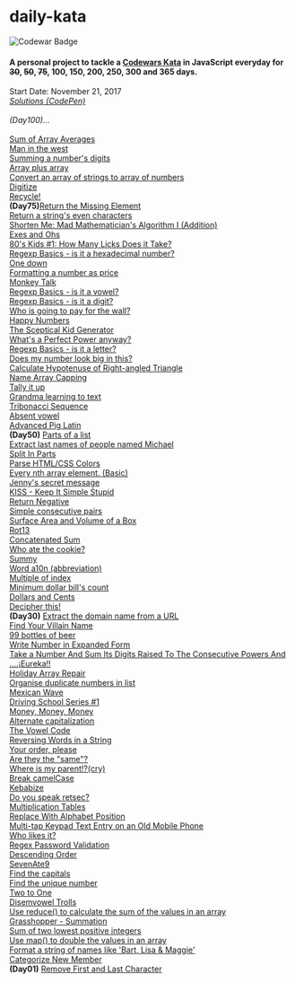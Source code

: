 # daily-kata
![Codewar Badge](https://www.codewars.com/users/tinuola/badges/large)</br>
#### A personal project to tackle a [Codewars Kata](https://www.codewars.com/) in JavaScript everyday for ~~30~~, ~~50~~, ~~75~~, 100, 150, 200, 250, 300 and 365 days.

Start Date: November 21, 2017</br>
_[Solutions (CodePen)](https://codepen.io/collection/XMJOMV/)_
<br>
<br>
*(Day100)...*
<br>
<br>
[Sum of Array Averages](https://www.codewars.com/kata/56d5166ec87df55dbe000063)
<br>
[Man in the west](https://www.codewars.com/kata/59bd5dc270a3b7350c00008b)
<br>
[Summing a number's digits](https://www.codewars.com/kata/52f3149496de55aded000410)
<br>
[Array plus array](https://www.codewars.com/kata/5a2be17aee1aaefe2a000151)
<br>
[Convert an array of strings to array of numbers](https://www.codewars.com/kata/5783d8f3202c0e486c001d23)
<br>
[Digitize](https://www.codewars.com/kata/5417423f9e2e6c2f040002ae)
<br>
[Recycle!](https://www.codewars.com/kata/59fb783bab11f89202001083)
<br>
**(Day75)**[Return the Missing Element](https://www.codewars.com/kata/5299413901337c637e000004)
<br>
[Return a string's even characters](https://www.codewars.com/kata/566044325f8fddc1c000002c)
<br>
[Shorten Me: Mad Mathematician's Algorithm I (Addition)](https://www.codewars.com/kata/5a6855c2e6be38cdbf000026)
<br>
[Exes and Ohs](https://www.codewars.com/kata/55908aad6620c066bc00002a)
<br>
[80's Kids #1: How Many Licks Does it Take?](https://www.codewars.com/kata/566091b73e119a073100003a)
<br>
[Regexp Basics - is it a hexadecimal number?](https://www.codewars.com/kata/567c9f56d83baeed8300000f)
<br>
[One down](https://www.codewars.com/kata/56419475931903e9d1000087)
<br>
[Formatting a number as price](https://www.codewars.com/kata/5318f00b31b30925fd0001f8)
<br>
[Monkey Talk](https://www.codewars.com/kata/59f897ecc374cb9ed90000c2)
<br>
[Regexp Basics - is it a vowel?](https://www.codewars.com/kata/567bed99ee3451292c000025)
<br>
[Regexp Basics - is it a digit?](https://www.codewars.com/kata/567bf4f7ee34510f69000032)
</br>
[Who is going to pay for the wall?](https://www.codewars.com/kata/58bf9bd943fadb2a980000a7)
</br>
[Happy Numbers](https://www.codewars.com/kata/59d53c3039c23b404200007e)
</br>
[The Sceptical Kid Generator](https://www.codewars.com/kata/570957fc20a35bd2df0004f9)
</br>
[What's a Perfect Power anyway?](https://www.codewars.com/kata/54d4c8b08776e4ad92000835)
</br>
[Regexp Basics - is it a letter?](https://www.codewars.com/kata/567de72e8b3621b3c300000b)
</br>
[Does my number look big in this?](https://www.codewars.com/kata/5287e858c6b5a9678200083c)
</br>
[Calculate Hypotenuse of Right-angled Triangle](https://www.codewars.com/kata/525a3d6b85a9a47fcf00055a)
</br>
[Name Array Capping](https://www.codewars.com/kata/5356ad2cbb858025d800111d)
</br>
[Tally it up](https://www.codewars.com/kata/5630d1747935943168000013)
</br>
[Grandma learning to text](https://www.codewars.com/kata/5a043fbef3251a5a2b0002b0)
</br>
[Tribonacci Sequence](https://www.codewars.com/kata/556deca17c58da83c00002db)
</br>
[Absent vowel](https://www.codewars.com/kata/56414fdc6488ee99db00002c)
</br>
[Advanced Pig Latin](https://www.codewars.com/kata/533c46b140aafec05b000d31)
</br>
**(Day50)** [Parts of a list](https://www.codewars.com/kata/56f3a1e899b386da78000732)
</br>
[Extract last names of people named Michael](https://www.codewars.com/kata/580741302e14acaef900015a)
<br>
[Split In Parts](https://www.codewars.com/kata/5650ab06d11d675371000003)
<br>
[Parse HTML/CSS Colors](https://www.codewars.com/kata/58b57ae2724e3c63df000006)
<br>
[Every nth array element. (Basic)](https://www.codewars.com/kata/5753b987aeb792508d0010e2)
<br>
[Jenny's secret message](https://www.codewars.com/kata/55225023e1be1ec8bc000390)
<br>
[KISS - Keep It Simple Stupid](https://www.codewars.com/kata/57eeb8cc5f79f6465a0015c1)
<br>
[Return Negative](https://www.codewars.com/kata/55685cd7ad70877c23000102)
<br>
[Simple consecutive pairs](https://www.codewars.com/kata/5a3e1319b6486ac96f000049)
<br>
[Surface Area and Volume of a Box](https://www.codewars.com/kata/565f5825379664a26b00007c)
<br>
[Rot13](https://www.codewars.com/kata/530e15517bc88ac656000716)
<br>
[Concatenated Sum](https://www.codewars.com/kata/59a1ec603203e862bb00004f)
<br>
[Who ate the cookie?](https://www.codewars.com/kata/55a996e0e8520afab9000055)
<br>
[Summy](https://www.codewars.com/kata/599c20626bd8795ce900001d)
<br>
[Word a10n (abbreviation)](https://www.codewars.com/kata/5375f921003bf62192000746)
<br>
[Multiple of index](https://www.codewars.com/kata/5a34b80155519e1a00000009)
<br>
[Minimum dollar bill's count](https://www.codewars.com/kata/58e4d3530e1018e155000058)
<br>
[Dollars and Cents](https://www.codewars.com/kata/55902c5eaa8069a5b4000083)
<br>
[Decipher this!](https://www.codewars.com/kata/581e014b55f2c52bb00000f8)
<br>
**(Day30)** [Extract the domain name from a URL](https://www.codewars.com/kata/514a024011ea4fb54200004b)
</br>
[Find Your Villain Name](https://www.codewars.com/kata/536c00e21da4dc0a0700128b)
</br>
[99 bottles of beer](https://www.codewars.com/kata/52a723508a4d96c6c90005ba)
</br>
[Write Number in Expanded Form](https://www.codewars.com/kata/5842df8ccbd22792a4000245)
</br>
[Take a Number And Sum Its Digits Raised To The Consecutive Powers And ....¡Eureka!!](https://www.codewars.com/kata/5626b561280a42ecc50000d1)
</br>
[Holiday Array Repair](https://www.codewars.com/kata/5579906f2f0c0d0766000127)
</br>
[Organise duplicate numbers in list](https://www.codewars.com/kata/58f5c63f1e26ecda7e000029)
</br>
[Mexican Wave](https://www.codewars.com/kata/58f5c63f1e26ecda7e000029)
</br>
[Driving School Series #1](https://www.codewars.com/kata/58999425006ee3f97c00011f)
</br>
[Money, Money, Money](https://www.codewars.com/kata/563f037412e5ada593000114)
</br>
[Alternate capitalization](https://www.codewars.com/kata/59cfc000aeb2844d16000075)
</br>
[The Vowel Code](https://www.codewars.com/kata/57a55c8b72292d057b000594)
</br>
[Reversing Words in a String](https://www.codewars.com/kata/57a55c8b72292d057b000594)
</br>
[Your order, please](https://www.codewars.com/kata/55c45be3b2079eccff00010f)
</br>
[Are they the "same"?](https://www.codewars.com/kata/550498447451fbbd7600041c)
</br>
[Where is my parent!?(cry)](https://www.codewars.com/kata/58539230879867a8cd00011c)
</br>
[Break camelCase](https://www.codewars.com/kata/5208f99aee097e6552000148)
</br>
[Kebabize](https://www.codewars.com/kata/57f8ff867a28db569e000c4a)
</br>
[Do you speak retsec?](https://www.codewars.com/kata/5516ab668915478845000780)
</br>
[Multiplication Tables](https://www.codewars.com/kata/5432fd1c913a65b28f000342)
</br>
[Replace With Alphabet Position](https://www.codewars.com/kata/546f922b54af40e1e90001da)
</br>
[Multi-tap Keypad Text Entry on an Old Mobile Phone](https://www.codewars.com/kata/54a2e93b22d236498400134b)
</br>
[Who likes it?](https://www.codewars.com/kata/5266876b8f4bf2da9b000362)
</br>
[Regex Password Validation](https://www.codewars.com/kata/52e1476c8147a7547a000811)
</br>
[Descending Order](https://www.codewars.com/kata/5467e4d82edf8bbf40000155)
</br>
[SevenAte9](https://www.codewars.com/kata/559f44187fa851efad000087)
</br>
[Find the capitals](https://www.codewars.com/kata/539ee3b6757843632d00026b)
</br>
[Find the unique number](https://www.codewars.com/kata/585d7d5adb20cf33cb000235) 
</br>
[Two to One](https://www.codewars.com/kata/5656b6906de340bd1b0000ac) 
</br>
[Disemvowel Trolls](https://www.codewars.com/kata/52fba66badcd10859f00097e) 
</br>
[Use reduce() to calculate the sum of the values in an array](https://www.codewars.com/kata/532b4057484b0e58e8000766)
</br>
[Grasshopper - Summation](https://www.codewars.com/kata/55d24f55d7dd296eb9000030)
</br>
[Sum of two lowest positive integers](https://www.codewars.com/kata/558fc85d8fd1938afb000014) 
</br>
[Use map() to double the values in an array](https://www.codewars.com/kata/53951fff369894e4f10007a9) 
</br>
[Format a string of names like 'Bart, Lisa & Maggie'](https://www.codewars.com/kata/53368a47e38700bd8300030d)
</br>
[Categorize New Member](https://www.codewars.com/kata/5502c9e7b3216ec63c0001aa)
</br>
**(Day01)** [Remove First and Last Character](https://www.codewars.com/kata/56bc28ad5bdaeb48760009b0)
